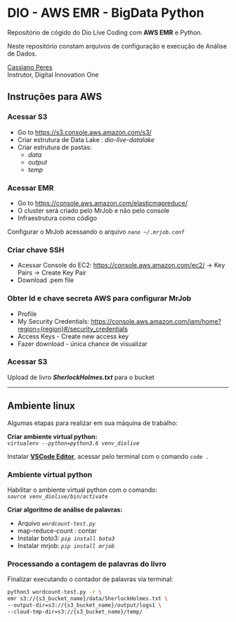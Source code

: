# DIO - AWS EMR - BigData Python

Repositório de cógido do Dio Live Coding com **AWS EMR** e Python.

Neste repositório constam arquivos de configuração e execução de Análise de Dados.

[Cassiano Peres](https://github.com/cassianobrexbit/)  
Instrutor, Digital Innovation One

## Instruções para AWS

### Acessar S3

* Go to https://s3.console.aws.amazon.com/s3/
* Criar estrutura de Data Lake : _dio-live-datalake_
* Criar estrutura de pastas:
   * _data_
   * _output_
   * _temp_

### Acessar EMR

* Go to https://console.aws.amazon.com/elasticmapreduce/
* O cluster será criado pelo MrJob e não pelo console 
* Infraestrutura como código

Configurar o MrJob acessando o arquivo _`nano ~/.mrjob.conf`_

### Criar chave SSH

* Acessar Console do EC2: https://console.aws.amazon.com/ec2/ -> Key Pairs -> Create Key Pair	
* Download .pem file

### Obter Id e chave secreta AWS para configurar MrJob
* Profile
* My Security Credentials: https://console.aws.amazon.com/iam/home?region={region}#/security_credentials
* Access Keys - Create new access key
* Fazer download - única chance de visualizar

### Acessar S3

Upload de livro _**SherlockHolmes.txt**_ para o bucket
____

## Ambiente linux

Algumas etapas para realizar em sua máquina de trabalho:

**Criar ambiente virtual python:**  
_`virtualenv --python=python3.6 venv_diolive`_

Instalar **[VSCode Editor](https://code.visualstudio.com/)**, acessar pelo terminal com o comando `code .`

### Ambiente virtual python

Habilitar o ambiente virtual python com o comando:  
_`source venv_diolive/bin/activate`_

**Criar algoritmo de análise de palavras:**

* Arquivo _`wordcount-test.py`_
* map-reduce-count : contar
* Instalar boto3: _`pip install boto3`_
* Instalar mrjob: _`pip install mrjob`_

### Processando a contagem de palavras do livro

Finalizar executando o contador de palavras via terminal:  
```bash
python3 wordcount-test.py -r \
emr s3://{s3_bucket_name}/data/SherlockHolmes.txt \
--output-dir=s3://{s3_bucket_name}/output/logs1 \
--cloud-tmp-dir=s3://{s3_bucket_name}/temp/
```
